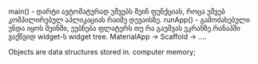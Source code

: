 main() - დარტი ავტომატურად უშვებს მეინ ფუნქციას, როცა უშვებ კომპილირებულ აპლიკაციას რაიმე დევაისზე.
runApp() - გამოძახებული უნდა იყოს მეინში, ეუბნება ფლატერს თუ რა გაუშვას ეკრანზე.რანაპში ვაქწვიდ widget-ს widget tree.  MaterialApp -> Scaffold -> ....

Objects are data structures stored in. computer memory;
